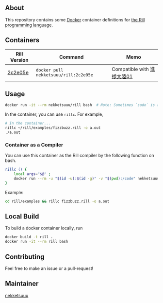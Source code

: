 ## About

This repository contains some [Docker](https://www.docker.com/) container definitions for [the Rill programming language](https://github.com/yutopp/rill).

## Containers

| Rill Version | Command | Memo |
|--------------|---------|------|
| [2c2e05e](https://github.com/yutopp/rill/commit/2c2e05e5a772d5f6f9d2ce49b861fae283d15082) | `docker pull nekketsuuu/rill:2c2e05e` | Compatible with [進捗大陸01](https://yutopp.github.io/shinchoku-tairiku-web/01) |

## Usage

``` bash
docker run -it --rm nekketsuuu/rill bash  # Note: Sometimes `sudo` is required.
```

In the container, you can use `rillc`. For example,

``` bash
# In the container...
rillc ~/rill/examples/fizzbuzz.rill -o a.out
./a.out
```

### Container as a Compiler

You can use this container as the Rill compiler by the following function on bash.

``` bash
rillc () {
    local args="$@" ;
    docker run --rm -u "$(id -u):$(id -g)" -v "$(pwd):/code" nekketsuuu/rill:latest bash -c "cd /code && rillc $args"
}
```

Example:

``` bash
cd rill/examples && rillc fizzbuzz.rill -o a.out
```

## Local Build

To build a docker container locally, run

``` bash
docker build -t rill .
docker run -it --rm rill bash
```

## Contributing

Feel free to make an issue or a pull-request!

## Maintainer

[nekketsuuu](https://github.com/nekketsuuu)
